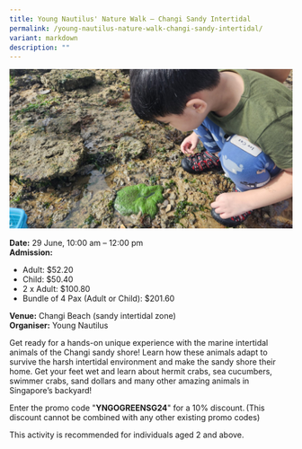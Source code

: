 ```yaml
---
title: Young Nautilus' Nature Walk – Changi Sandy Intertidal
permalink: /young-nautilus-nature-walk-changi-sandy-intertidal/
variant: markdown
description: ""
---
```

![Child looking at marine creature at the intertidal walk](/images/Tours/Young_Nautilus_Changi_Sandy_Intertidal.png)

**Date:** 29 June, 10:00 am – 12:00 pm  <br>
**Admission:** 
* Adult: $52.20
* Child: $50.40
* 2 x Adult: $100.80
* Bundle of 4 Pax (Adult or Child): $201.60 <br>

**Venue:** Changi Beach (sandy intertidal zone) <br>
**Organiser:** Young Nautilus  

Get ready for a hands-on unique experience with the marine intertidal animals of the Changi sandy shore! Learn how these animals adapt to survive the harsh intertidal environment and make the sandy shore their home. Get your feet wet and learn about hermit crabs, sea cucumbers, swimmer crabs, sand dollars and many other amazing animals in Singapore’s backyard! 

Enter the promo code "**YNGOGREENSG24**" for a 10% discount. (This discount cannot be combined with any other existing promo codes) 

This activity is recommended for individuals aged 2 and above. 

<a class="btn-link" target="_blank" href="https://youngnautilus.com/product/small-group-nature-intertidal-mangrove-walk/">
	<img src="/images/gogreensg_website-32.png">
</a>

<style>
	.btn-link {
		display: none;
	}
	a.btn-link[target="_blank"]:after {
	display: none;
}
	.btn-link > img {
		width: 100%;
	}
	
</style>